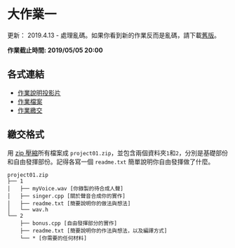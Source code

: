 # 大作業一

更新：
2019.4.13 - 處理亂碼。如果你看到新的作業反而是亂碼，請下載[舊版][v1]。

**作業截止時間: 2019/05/05 20:00**

## 各式連結
- [作業說明投影片](https://docs.google.com/presentation/d/1zkGIKO9UUbKH6-jr0QUlzEfmpi7O1d7PHm-VlO6-koM/edit?usp=sharing)
- [作業檔案](https://drive.google.com/open?id=1MUa16wlLF4XWmQAYYldj5JqY1mP6c0q7)
- [作業繳交](https://course.sprout.tw/)

## 繳交格式

用 [zip 壓縮](https://support.microsoft.com/zh-tw/help/14200/windows-compress-uncompress-zip-files)所有檔案成 `project01.zip`，並包含兩個資料夾`1`和`2`，分別是基礎部份和自由發揮部份。記得各寫一個 `readme.txt` 簡單說明你自由發揮做了什麼。

```
project01.zip
├── 1
│   ├── myVoice.wav [你錄製的待合成人聲]
│   ├── singer.cpp [關於聲音合成你的實作]
│   ├── readme.txt [簡要說明你的做法與想法]
│   └── wav.h
└── 2
    ├── bonus.cpp [自由發揮部分的實作]
    ├── readme.txt [簡要說明你的作法與想法，以及編譯方式]
    └── * [你需要的任何材料]
```
[v1]: https://drive.google.com/open?id=1PoR-hcwSpbSpc1yaUPCXKLgqIrxGcpZF
